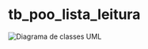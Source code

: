 # tb_poo_lista_leitura

![Diagrama de classes UML](https://github.com/camilenolli/tb_poo_lista_leitura/assets/105084673/842d0a23-2b0b-422b-8d8f-32ffa8992a30)

